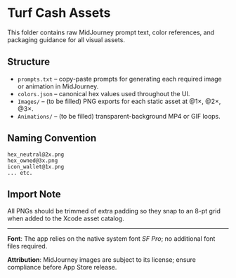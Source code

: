 # Turf Cash Assets

This folder contains raw MidJourney prompt text, color references, and packaging guidance for all visual assets.

## Structure

* `prompts.txt` – copy-paste prompts for generating each required image or animation in MidJourney.
* `colors.json` – canonical hex values used throughout the UI.
* `Images/` – (to be filled) PNG exports for each static asset at @1×, @2×, @3×.
* `Animations/` – (to be filled) transparent-background MP4 or GIF loops.

## Naming Convention

```
hex_neutral@2x.png
hex_owned@3x.png
icon_wallet@1x.png
... etc.
```

## Import Note

All PNGs should be trimmed of extra padding so they snap to an 8-pt grid when added to the Xcode asset catalog.

---

**Font**: The app relies on the native system font *SF Pro*; no additional font files required.

**Attribution**: MidJourney images are subject to its license; ensure compliance before App Store release.
